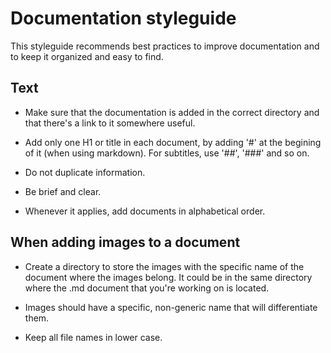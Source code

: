 # Documentation styleguide

This styleguide recommends best practices to improve documentation and to keep it organized and easy to find.

## Text

* Make sure that the documentation is added in the correct directory and that there's a link to it somewhere useful.

* Add only one H1 or title in each document, by adding '#' at the begining of it (when using markdown). For subtitles, use '##', '###' and so on.

* Do not duplicate information.

* Be brief and clear.

* Whenever it applies, add documents in alphabetical order.

## When adding images to a document

* Create a directory to store the images with the specific name of the document where the images belong. It could be in the same directory where the .md document that you're working on is located.

* Images should have a specific, non-generic name that will differentiate them.

* Keep all file names in lower case.
